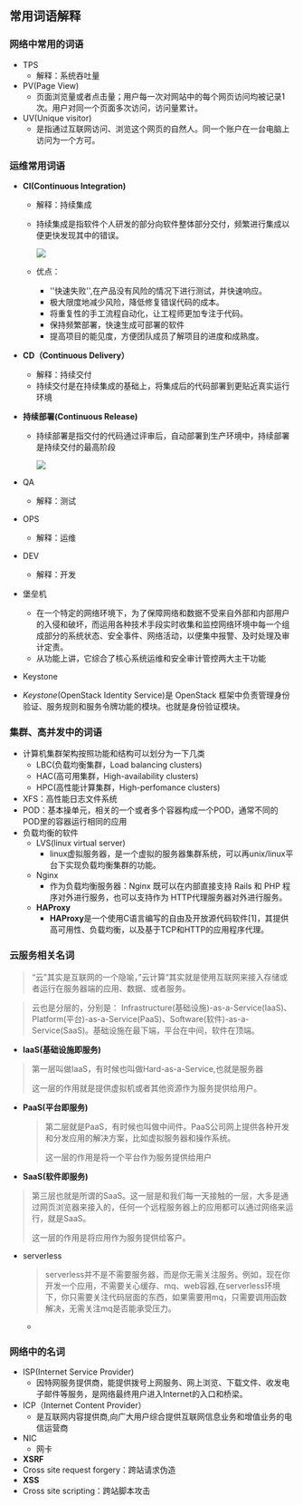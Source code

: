 ## 常用词语解释

### 网络中常用的词语

* TPS
  * 解释：系统吞吐量
* PV(Page View)
  * 页面浏览量或者点击量；用户每一次对网站中的每个网页访问均被记录1次。用户对同一个页面多次访问，访问量累计。
* UV(Unique visitor)
  * 是指通过互联网访问、浏览这个网页的自然人。同一个账户在一台电脑上访问为一个方可。


### 运维常用词语

* **CI(Continuous Integration)**

  * 解释：持续集成

  * 持续集成是指软件个人研发的部分向软件整体部分交付，频繁进行集成以便更快发现其中的错误。

    ![](./img/2.png)

  * 优点：

    * ''快速失败'',在产品没有风险的情况下进行测试，并快速响应。
    * 极大限度地减少风险，降低修复错误代码的成本。
    * 将重复性的手工流程自动化，让工程师更加专注于代码。
    * 保持频繁部署，快速生成可部署的软件
    * 提高项目的能见度，方便团队成员了解项目的进度和成熟度。

* **CD（Continuous Delivery）**

  * 解释：持续交付
  * 持续交付是在持续集成的基础上，将集成后的代码部署到更贴近真实运行环境

* **持续部署(Continuous Release)**

  * 持续部署是指交付的代码通过评审后，自动部署到生产环境中，持续部署是持续交付的最高阶段

    ![](./img/1.png)

* QA

  * 解释：测试

* OPS

  * 解释：运维

* DEV

  * 解释：开发

* 堡垒机

  * 在一个特定的网络环境下，为了保障网络和数据不受来自外部和内部用户的入侵和破坏，而运用各种技术手段实时收集和监控网络环境中每一个组成部分的系统状态、安全事件、网络活动，以便集中报警、及时处理及审计定责。
  * 从功能上讲，它综合了核心系统运维和安全审计管控两大主干功能

*  Keystone

  *  *Keystone*(OpenStack Identity Service)是 OpenStack 框架中负责管理身份验证、服务规则和服务令牌功能的模块。也就是身份验证模块。

### 集群、高并发中的词语



* 计算机集群架构按照功能和结构可以划分为一下几类
  * LBC(负载均衡集群，Load balancing clusters)
  * HAC(高可用集群，High-availability clusters)
  * HPC(高性能计算集群，High-perfomance clusters)
* XFS：高性能日志文件系统
* POD：基本操单元，相关的一个或者多个容器构成一个POD，通常不同的POD里的容器运行相同的应用
* 负载均衡的软件
  * LVS(linux virtual server)
    - linux虚拟服务器，是一个虚拟的服务器集群系统，可以再unix/linux平台下实现负载均衡集群的功能。
  * Nginx
    * 作为负载均衡服务器：Nginx 既可以在内部直接支持 Rails 和 PHP 程序对外进行服务，也可以支持作为 HTTP代理服务器对外进行服务。
  * **HAProxy**
    * **HAProxy**是一个使用C语言编写的自由及开放源代码软件[1]，其提供高可用性、负载均衡，以及基于TCP和HTTP的应用程序代理。

### 云服务相关名词

> “云"其实是互联网的一个隐喻，”云计算“其实就是使用互联网来接入存储或者运行在服务器端的应用、数据、或者服务。

> 云也是分层的，分别是： Infrastructure(基础设施)-as-a-Service(IaaS)、Platform(平台)-as-a-Service(PaaS)、Software(软件)-as-a-Service(SaaS)。基础设施在最下端，平台在中间，软件在顶端。

*  **IaaS(基础设施即服务)**

  > 第一层叫做IaaS，有时候也叫做Hard-as-a-Service,也就是服务器
  >
  > 这一层的作用就是提供虚拟机或者其他资源作为服务提供给用户。

* **PaaS(平台即服务)**

  > 第二层就是PaaS，有时候也叫做中间件。PaaS公司网上提供各种开发和分发应用的解决方案，比如虚拟服务器和操作系统。
  >
  > 这一层的作用是将一个平台作为服务提供给用户

*   **SaaS(软件即服务)**

  > 第三层也就是所谓的SaaS。这一层是和我们每一天接触的一层，大多是通过网页浏览器来接入的，任何一个远程服务器上的应用都可以通过网络来运行，就是SaaS。
  >
  > 这一层的作用是将应用作为服务提供给客户。

* serverless

  > serverless并不是不需要服务器，而是你无需关注服务。例如，现在你开发一个应用，不需要关心缓存、mq、web容器,在serverless环境下，你只需要关注代码层面的东西，如果需要用mq，只需要调用函数解决，无需关注mq是否能承受压力。

  * ​

### 网络中的名词

* ISP(Internet Service Provider)
  * 因特网服务提供商，能提供拨号上网服务、网上浏览、下载文件、收发电子邮件等服务，是网络最终用户进入Internet的入口和桥梁。
* ICP（Internet Content Provider）
  * 是互联网内容提供商,向广大用户综合提供互联网信息业务和增值业务的电信运营商
* NIC
  * 网卡
*  **XSRF** 
  * Cross site request forgery：跨站请求伪造
*  **XSS**
  *  Cross site scripting：跨站脚本攻击


